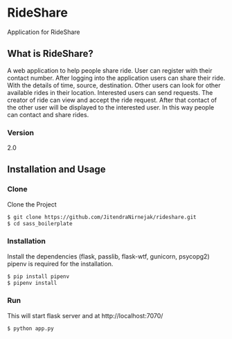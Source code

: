 # RideShare

Application for RideShare



## What is RideShare?

A web application to help people share ride. User can register with their contact number.
After logging into the application users can share their ride. With the details of time, source, destination. Other users can look for other available rides in their location. Interested users can send requests. The creator of ride can view and accept the ride request. After that contact of the other user will be displayed to the interested user.
In this way people can contact and share rides.

### Version
2.0

## Installation and Usage

### Clone
Clone the Project

```sh
$ git clone https://github.com/JitendraNirnejak/rideshare.git
$ cd sass_boilerplate
```

### Installation

Install the dependencies (flask, passlib, flask-wtf, gunicorn, psycopg2)
pipenv is required for the installation.

```sh
$ pip install pipenv
$ pipenv install
```

### Run

This will start flask server and at http://localhost:7070/

```sh
$ python app.py
```